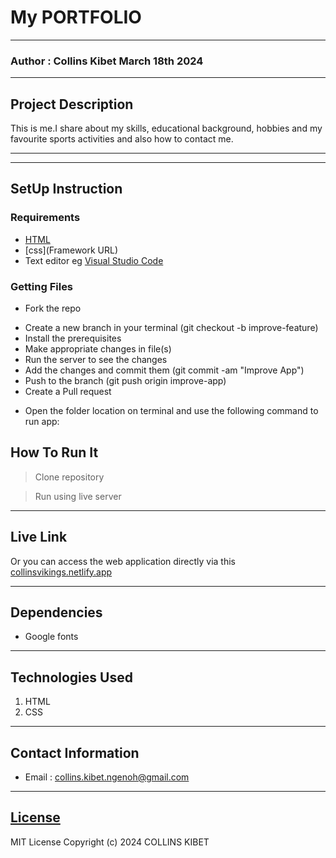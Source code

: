 # My PORTFOLIO
*****
### Author : Collins Kibet March 18th 2024
****
## Project Description
This is me.I share about my skills, educational background, hobbies and my favourite sports activities and also how to contact me.
******

********
## SetUp Instruction
### Requirements
* [HTML](html.com)
* [css](Framework URL)
* Text editor eg [Visual Studio Code](https://code.visualstudio.com/download)


### Getting Files
* Fork the repo
- Create a new branch in your terminal (git checkout -b improve-feature)
- Install the prerequisites
- Make appropriate changes in file(s)
- Run the server to see the changes
- Add the changes and commit them (git commit -am "Improve App")
- Push to the branch (git push origin improve-app)
- Create a Pull request
* Open the folder location on terminal and use the following command to run app:

## How To Run It
>  Clone repository

> Run using live server
*****
## Live Link
Or you can access the web application directly via this [collinsvikings.netlify.app](collinsvikings.netlify.app)
*****
## Dependencies
- Google fonts

*****
## Technologies Used
1. HTML
2. CSS
*****
## Contact Information
* Email : collins.kibet.ngenoh@gmail.com
*****
## [License](LICENSE)
MIT License
Copyright (c) 2024 COLLINS KIBET